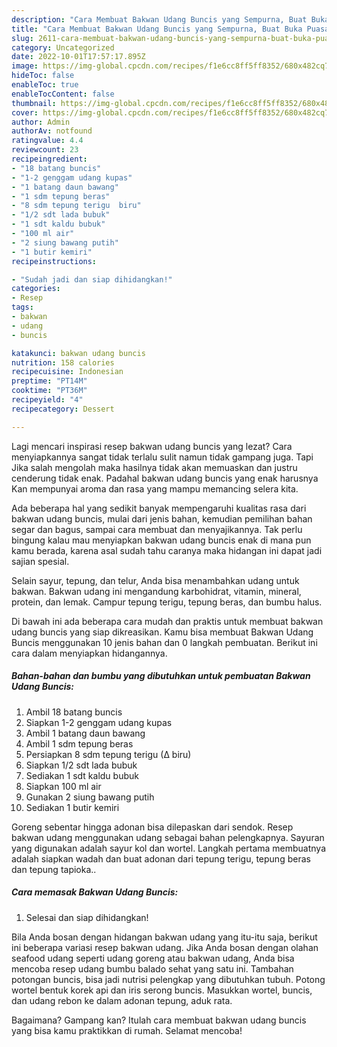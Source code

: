```yaml
---
description: "Cara Membuat Bakwan Udang Buncis yang Sempurna, Buat Buka Puasa Sempurna"
title: "Cara Membuat Bakwan Udang Buncis yang Sempurna, Buat Buka Puasa Sempurna"
slug: 2611-cara-membuat-bakwan-udang-buncis-yang-sempurna-buat-buka-puasa-sempurna
category: Uncategorized
date: 2022-10-01T17:57:17.895Z
image: https://img-global.cpcdn.com/recipes/f1e6cc8ff5ff8352/680x482cq70/bakwan-udang-buncis-foto-resep-utama.jpg
hideToc: false
enableToc: true
enableTocContent: false
thumbnail: https://img-global.cpcdn.com/recipes/f1e6cc8ff5ff8352/680x482cq70/bakwan-udang-buncis-foto-resep-utama.jpg
cover: https://img-global.cpcdn.com/recipes/f1e6cc8ff5ff8352/680x482cq70/bakwan-udang-buncis-foto-resep-utama.jpg
author: Admin
authorAv: notfound
ratingvalue: 4.4
reviewcount: 23
recipeingredient:
- "18 batang buncis"
- "1-2 genggam udang kupas"
- "1 batang daun bawang"
- "1 sdm tepung beras"
- "8 sdm tepung terigu  biru"
- "1/2 sdt lada bubuk"
- "1 sdt kaldu bubuk"
- "100 ml air"
- "2 siung bawang putih"
- "1 butir kemiri"
recipeinstructions:

- "Sudah jadi dan siap dihidangkan!"
categories:
- Resep
tags:
- bakwan
- udang
- buncis

katakunci: bakwan udang buncis 
nutrition: 158 calories
recipecuisine: Indonesian
preptime: "PT14M"
cooktime: "PT36M"
recipeyield: "4"
recipecategory: Dessert

---
```



Lagi mencari inspirasi resep bakwan udang buncis yang lezat? Cara menyiapkannya sangat tidak terlalu sulit namun tidak gampang juga. Tapi Jika salah mengolah maka hasilnya tidak akan memuaskan dan justru cenderung tidak enak. Padahal bakwan udang buncis yang enak harusnya Kan mempunyai aroma dan rasa yang mampu memancing selera kita.


Ada beberapa hal yang sedikit banyak mempengaruhi kualitas rasa dari bakwan udang buncis, mulai dari jenis bahan, kemudian pemilihan bahan segar dan bagus, sampai cara membuat dan menyajikannya. Tak perlu bingung kalau mau menyiapkan bakwan udang buncis enak di mana pun kamu berada, karena asal sudah tahu caranya maka hidangan ini dapat jadi sajian spesial.

Selain sayur, tepung, dan telur, Anda bisa menambahkan udang untuk bakwan. Bakwan udang ini mengandung karbohidrat, vitamin, mineral, protein, dan lemak. Campur tepung terigu, tepung beras, dan bumbu halus.


Di bawah ini ada beberapa cara mudah dan praktis untuk membuat bakwan udang buncis yang siap dikreasikan. Kamu bisa membuat Bakwan Udang Buncis menggunakan 10 jenis bahan dan 0 langkah pembuatan. Berikut ini cara dalam menyiapkan hidangannya.

<!--inarticleads1-->

##### Bahan-bahan dan bumbu yang dibutuhkan untuk pembuatan Bakwan Udang Buncis:

1. Ambil 18 batang buncis
1. Siapkan 1-2 genggam udang kupas
1. Ambil 1 batang daun bawang
1. Ambil 1 sdm tepung beras
1. Persiapkan 8 sdm tepung terigu (∆ biru)
1. Siapkan 1/2 sdt lada bubuk
1. Sediakan 1 sdt kaldu bubuk
1. Siapkan 100 ml air
1. Gunakan 2 siung bawang putih
1. Sediakan 1 butir kemiri


Goreng sebentar hingga adonan bisa dilepaskan dari sendok. Resep bakwan udang menggunakan udang sebagai bahan pelengkapnya. Sayuran yang digunakan adalah sayur kol dan wortel. Langkah pertama membuatnya adalah siapkan wadah dan buat adonan dari tepung terigu, tepung beras dan tepung tapioka.. 

<!--inarticleads2-->

##### Cara memasak Bakwan Udang Buncis:


1. Selesai dan siap dihidangkan!

Bila Anda bosan dengan hidangan bakwan udang yang itu-itu saja, berikut ini beberapa variasi resep bakwan udang. Jika Anda bosan dengan olahan seafood udang seperti udang goreng atau bakwan udang, Anda bisa mencoba resep udang bumbu balado sehat yang satu ini. Tambahan potongan buncis, bisa jadi nutrisi pelengkap yang dibutuhkan tubuh. Potong wortel bentuk korek api dan iris serong buncis. Masukkan wortel, buncis, dan udang rebon ke dalam adonan tepung, aduk rata. 

Bagaimana? Gampang kan? Itulah cara membuat bakwan udang buncis yang bisa kamu praktikkan di rumah. Selamat mencoba!
